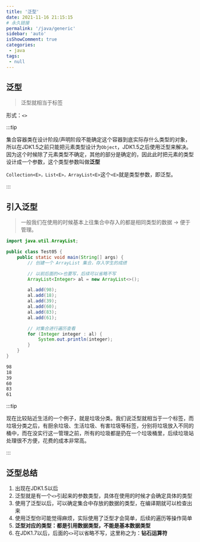 ```yaml
---
title: '泛型'
date: 2021-11-16 21:15:15
# 永久链接
permalink: '/java/generic'
sidebar: 'auto'
isShowComment: true
categories:
 - java
tags:
 - null
---
```




## 泛型

>   泛型就相当于标签

形式：`<>`

:::tip

集合容器类在设计阶段/声明阶段不能确定这个容器到底实际存什么类型的对象，所以在JDK1.5之前只能把元素类型设计为`Object`，JDK1.5之后使用泛型来解决。因为这个时候除了元素类型不确定，其他的部分是确定的，因此此时把元素的类型设计成一个参数，这个类型参数叫做**泛型**

`Collection<E>，List<E>，ArrayList<E>`这个`<E>`就是类型参数，即泛型。

:::



<!-- more -->



## 引入泛型

>   一般我们在使用的时候基本上往集合中存入的都是相同类型的数据 -> 便于管理。

```java
import java.util.ArrayList;

public class Test05 {
    public static void main(String[] args) {
        // 创建一个 ArrayList 集合，存入学生的成绩

        // 以前后面的<>也要写，后续可以省略不写
        ArrayList<Integer> al = new ArrayList<>();

        al.add(98);
        al.add(18);
        al.add(39);
        al.add(60);
        al.add(83);
        al.add(61);

        // 对集合进行遍历查看
        for (Integer integer : al) {
            System.out.println(integer);
        }
    }
}

```

```bash
98
18
39
60
83
61
```



:::tip

现在比较贴近生活的一个例子，就是垃圾分类。我们说泛型就相当于一个标签，而垃圾分类之后，有厨余垃圾、生活垃圾、有害垃圾等标签，分别将垃圾放入不同的桶中，而在没实行这一管理之前，所有的垃圾都是扔在一个垃圾桶里，后续垃圾站处理很不方便，花费的成本非常高。

:::



## 泛型总结

1.   出现在JDK1.5以后
2.   泛型就是有一个`<>`引起来的参数类型，具体在使用的时候才会确定具体的类型
3.   使用了泛型以后，可以确定集合中存放的数据的类型，在编译期就可以检查出来
4.   使用泛型你可能觉得麻烦，实际使用了泛型才会简单，后续的遍历等操作简单
5.   **泛型对应的类型：都是引用数据类型，不能是基本数据类型**
6.   在JDK1.7以后，后面的`<>`可以省略不写，这里称之为：**钻石运算符**

